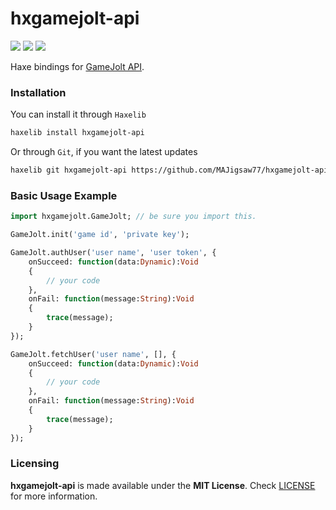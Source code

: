 # hxgamejolt-api

![](https://img.shields.io/github/repo-size/MAJigsaw77/hxgamejolt) ![](https://badgen.net/github/open-issues/MAJigsaw77/hxgamejolt) ![](https://badgen.net/badge/license/MIT/green)

Haxe bindings for [GameJolt API](https://gamejolt.com/game-api).

### Installation

You can install it through `Haxelib`
```bash
haxelib install hxgamejolt-api
```
Or through `Git`, if you want the latest updates
```bash
haxelib git hxgamejolt-api https://github.com/MAJigsaw77/hxgamejolt-api.git
```

### Basic Usage Example

```haxe
import hxgamejolt.GameJolt; // be sure you import this.

GameJolt.init('game id', 'private key');

GameJolt.authUser('user name', 'user token', {
	onSucceed: function(data:Dynamic):Void
	{
		// your code
	},
	onFail: function(message:String):Void
	{
		trace(message);
	}
});

GameJolt.fetchUser('user name', [], {
	onSucceed: function(data:Dynamic):Void
	{
		// your code
	},
	onFail: function(message:String):Void
	{
		trace(message);
	}
});
```

### Licensing

**hxgamejolt-api** is made available under the **MIT License**. Check [LICENSE](./LICENSE) for more information.
